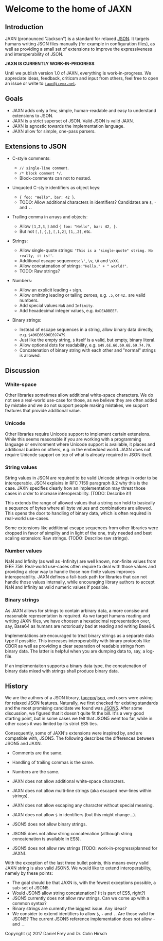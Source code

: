 # Welcome to the home of JAXN

## Introduction

JAXN (pronounced "Jackson") is a standard for relaxed [JSON](https://tools.ietf.org/html/rfc7159). It targets humans writing JSON files manually (for example in configuration files), as well as providing a small set of extensions to improve the expressiveness and interoperability of JSON.

**JAXN IS CURRENTLY WORK-IN-PROGRESS**

Until we publish version 1.0 of JAXN, everything is work-in-progress. We appreciate ideas, feedback, criticsm and input from others, feel free to open an issue or write to [`jaxn@icemx.net`](mailto:jaxn@icemx.net).

## Goals

* JAXN adds only a few, simple, human-readable and easy to understand extensions to JSON.
* JAXN is a strict superset of JSON. Valid JSON is valid JAXN.
* JAXN is agnostic towards the implementation language.
* JAXN allow for simple, one-pass parsers.

## Extensions to JSON

* C-style comments:

  * `// single-line comment`.
  * `/* block comment */`.
  * Block-comments can not to nested.

* Unquoted C-style identifiers as object keys:

  * `{ foo: "Hello", bar: 42 }`.
  * TODO: Allow additional characters in identifiers? Candidates are `$`, `-` and `.`.

* Trailing comma in arrays and objects:

  * Allow `[1,2,3,]` and `{ foo: "Hello", bar: 42, }`.
  * But not `[,]`, `{,}`, `[,1,2]`, `[1,,2]`, etc.

* Strings:

  * Allow single-quote strings: `'This is a "single-quote" string. No really, it is!'`.
  * Additional escape sequences: `\'`, `\v`, `\0` and `\xXX`.
  * Allow concatenation of strings: `"Hello," + " world!"`.
  * TODO: Raw strings?

* Numbers:

  * Allow an explicit leading `+` sign.
  * Allow omitting leading or tailing zeroes, e.g. `.5`, or `42.` are valid numbers.
  * Add special values `NaN` and `Infinity`.
  * Add hexadecimal integer values, e.g. `0xDEADBEEF`.

* Binary strings:

  * Instead of escape sequences in a string, allow binary data directly, e.g. `$496E66696E697479`.
  * Just like the empty string, `$` itself is a valid, but empty, binary literal.
  * Allow optional dots for readability, e.g. `$49.6E.66.69.6E.69.74.79`.
  * Concatenation of binary string with each other and "normal" strings is allowed.

## Discussion

### White-space

Other libraries sometimes allow additional white-space characters. We do not see a real-world use-case for those, as we believe they are often added by mistake and we do not support people making mistakes, we support features that provide additional value.

### Unicode

Other libraries require Unicode support to implement certain extensions. While this seems reasonable if you are working with a programming language or environment where Unicode support is available, it places and additional burden on others, e.g. in the embedded world. JAXN does not require Unicode support on top of what is already required in JSON itself.

### String values

String values in JSON are required to be valid Unicode strings in order to be interoperable. JSON explains in RFC 7159 paragraph 8.2 why this is the case. JAXN specifies clearly how an implementation may threat those cases in order to increase interoperability. (TODO: Describe it!)

This extends the range of allowed values that a string can hold to basically a sequence of bytes where all byte values and combinations are allowed. This opens the door to handling of binary data, which is often required in real-world use-cases.

Some extensions like additional escape sequences from other libraries were dropped in favor of simplity and in light of the one, truly needed and best scaling extension: Raw strings. (TODO: Describe raw strings).

### Number values

NaN and Infinity (as well as -Infinity) are well known, non-finite values from IEEE 759. Real-world use-cases often require to deal with those values and providing a clear way to handle those non-finite values improves interoperability. JAXN defines a fall-back path for libraries that can not handle those values internally, while encouraging library authors to accept NaN and Infinity as valid numeric values if possible.

### Binary strings

As JAXN allows for strings to contain arbirary data, a more consise and reasonable representation is required. As we target humans reading and writing JAXN files, we have choosen a hexadecimal representation over, say, Base64 as humans are notoriously bad at reading and writing Base64.

Implementations are encouraged to treat binary strings as a separate data type if possible. This increases interoperability with binary protocols like CBOR as well as providing a clear separation of readable strings from binary data. The latter is helpful when you are dumping data to, say, a log-file.

If an implementaiton supports a binary data type, the concatenation of binary data mixed with strings shall produce binary data.

## History

We are the authors of a JSON library, [taocpp/json](https://github.com/taocpp/json), and users were asking for relaxed JSON features. Naturally, we first checked for existing standards and the most promising candidate we found was [JSON5](http://json5.org). After some discussion, we figured that it doesn't quite fit the bill. It's a very good starting point, but in some cases we felt that JSON5 went too far, while in other cases it was limited by its strict ES5 ties.

Consequently, some of JAXN's extensions were inspired by, and are compatible with, JSON5. The following describes the differences between JSON5 and JAXN.

* Comments are the same.
* Handling of trailing commas is the same.
* Numbers are the same.

* JAXN does not allow additional white-space characters.
* JAXN does not allow multi-line strings (aka escaped new-lines within strings).
* JAXN does not allow escaping any character without special meaning.
* JAXN does not allow `$` in identifiers (but this might change...).

* JSON5 does not allow binary strings.
* JSON5 does not allow string concatenation (although string concatenation is available in ES5).
* JSON5 does not allow raw strings (TODO: work-in-progress/planned for JAXN).

With the exception of the last three bullet points, this means every valid JAXN string is also valid JSON5. We would like to extend interoperability, namely by these points:

* The goal should be that JAXN is, with the fewest exceptions possible, a sub-set of JSON5.
* Would JSON5 allow string concatenation? (It is part of ES5, right?)
* JSON5 currently does not allow raw strings. Can we come up with a common syntax?
* Binary strings are currently the biggest issue. Any ideas?
* We consider to extend identifiers to allow `$`, `-` and `.`. Are those valid for JSON5? The current JSON5 reference implementation does not allow `-` and `.`.

Copyright (c) 2017 Daniel Frey and Dr. Colin Hirsch
